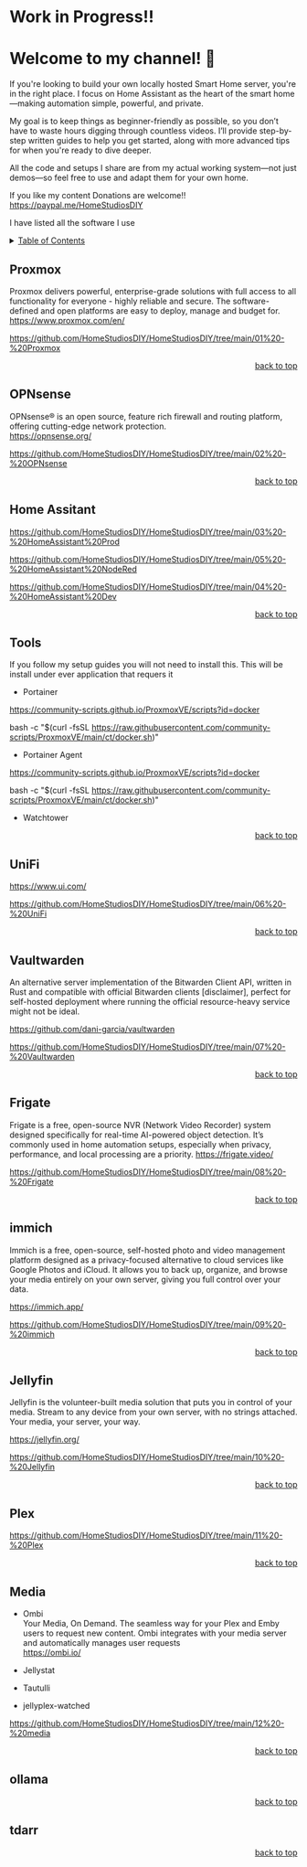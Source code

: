 # Work in Progress!!

<a id="readme_top"></a>
# Welcome to my channel! 👋

If you're looking to build your own locally hosted Smart Home server, you're in the right place. I focus on Home Assistant as the heart of the smart home—making automation simple, powerful, and private.

My goal is to keep things as beginner-friendly as possible, so you don’t have to waste hours digging through countless videos. I’ll provide step-by-step written guides to help you get started, along with more advanced tips for when you're ready to dive deeper.

All the code and setups I share are from my actual working system—not just demos—so feel free to use and adapt them for your own home.

If you like my content Donations are welcome!!
https://paypal.me/HomeStudiosDIY


I have listed all the software I use 



<details>
<summary><u>Table of Contents</u></summary>

+ <a href="#Proxmox">Proxmox</a>

+ <a href="#OPNsense">OPNsense</a>

+ <a href="#Home_Assitant">Home Assitant</a>

+ <a href="#Tools">Tools</a>
	+ <a href="#Portainer">Portainer</a>
	+ <a href="#Portainer_Agent">Portainer Agent</a>
	+ <a href="#Watchtower">Watchtower</a>

+ <a href="#Unifi">Unifi</a>
	
+ <a href="#Vaultwarden">Vaultwarden</a>
	
+ <a href="#Frigate">Frigate</a>
	
+ <a href="#immich">immich</a>
		
+ <a href="#Jellyfin">Jellyfin</a>
		
+ <a href="#Plex">Plex</a>
		
+ <a href="#Media">Media</a>
	+ <a href="#Ombi">Ombi</a>
	+ <a href="#Jellystat">Jellystat</a>
	+ <a href="#Tautulli">Tautulli</a>
	+ <a href="#jellyplex_watched">jellyplex-watched</a>
	

	
+ <a href="#ollama">ollama</a>

+ <a href="#tdarr">tdarr</a>

	
</details>  
  
  

<a id="Proxmox"></a>
## Proxmox

Proxmox delivers powerful, enterprise-grade solutions with full access to all functionality for everyone - highly reliable and secure.
The software-defined and open platforms are easy to deploy, manage and budget for.  
https://www.proxmox.com/en/




https://github.com/HomeStudiosDIY/HomeStudiosDIY/tree/main/01%20-%20Proxmox




<p align="right"><a href="#readme_top">back to top</a></p>

<a id="OPNsense"></a>
## OPNsense

OPNsense® is an open source, feature rich firewall and routing platform, offering cutting-edge network protection.  
https://opnsense.org/


https://github.com/HomeStudiosDIY/HomeStudiosDIY/tree/main/02%20-%20OPNsense


<p align="right"><a href="#readme_top">back to top</a></p>


<a id="Home_Assistant"></a>
## Home Assitant






https://github.com/HomeStudiosDIY/HomeStudiosDIY/tree/main/03%20-%20HomeAssistant%20Prod


https://github.com/HomeStudiosDIY/HomeStudiosDIY/tree/main/05%20-%20HomeAssistant%20NodeRed


https://github.com/HomeStudiosDIY/HomeStudiosDIY/tree/main/04%20-%20HomeAssistant%20Dev



<p align="right"><a href="#readme_top">back to top</a></p>

<a id="Tools"></a>
## Tools

If you follow my setup guides you will not need to install this. This will be install under ever application that requers it


<a id="Portainer"></a>
+ Portainer


https://community-scripts.github.io/ProxmoxVE/scripts?id=docker


bash -c "$(curl -fsSL https://raw.githubusercontent.com/community-scripts/ProxmoxVE/main/ct/docker.sh)"


<a id="Portainer_Agent"></a>
+ Portainer Agent

https://community-scripts.github.io/ProxmoxVE/scripts?id=docker


bash -c "$(curl -fsSL https://raw.githubusercontent.com/community-scripts/ProxmoxVE/main/ct/docker.sh)"

<a id="Watchtower"></a>
+ Watchtower


<p align="right"><a href="#readme_top">back to top</a></p>


<a id="UniFi"></a>
## UniFi

https://www.ui.com/





https://github.com/HomeStudiosDIY/HomeStudiosDIY/tree/main/06%20-%20UniFi



<p align="right"><a href="#readme_top">back to top</a></p>

<a id="Vaultwarden"></a>
## Vaultwarden

An alternative server implementation of the Bitwarden Client API, written in Rust and compatible with official Bitwarden clients [disclaimer], perfect for self-hosted deployment where running the official resource-heavy service might not be ideal.

https://github.com/dani-garcia/vaultwarden


https://github.com/HomeStudiosDIY/HomeStudiosDIY/tree/main/07%20-%20Vaultwarden



<p align="right"><a href="#readme_top">back to top</a></p>


<a id="Frigate"></a>
## Frigate

Frigate is a free, open-source NVR (Network Video Recorder) system designed specifically for real-time AI-powered object detection. It’s commonly used in home automation setups, especially when privacy, performance, and local processing are a priority.
https://frigate.video/


https://github.com/HomeStudiosDIY/HomeStudiosDIY/tree/main/08%20-%20Frigate


<p align="right"><a href="#readme_top">back to top</a></p>

<a id="immich"></a>
## immich

Immich is a free, open-source, self-hosted photo and video management platform designed as a privacy-focused alternative to cloud services like Google Photos and iCloud. It allows you to back up, organize, and browse your media entirely on your own server, giving you full control over your data.



https://immich.app/




https://github.com/HomeStudiosDIY/HomeStudiosDIY/tree/main/09%20-%20immich



<p align="right"><a href="#readme_top">back to top</a></p>

<a id="Jellyfin"></a>
## Jellyfin

Jellyfin is the volunteer-built media solution that puts you in control of your media. Stream to any device from your own server, with no strings attached. Your media, your server, your way.

https://jellyfin.org/



https://github.com/HomeStudiosDIY/HomeStudiosDIY/tree/main/10%20-%20Jellyfin

<p align="right"><a href="#readme_top">back to top</a></p>

## Plex




https://github.com/HomeStudiosDIY/HomeStudiosDIY/tree/main/11%20-%20Plex


<p align="right"><a href="#readme_top">back to top</a></p>

<a id="Media"></a>
## Media


+ Ombi  
Your Media, On Demand.
The seamless way for your Plex and Emby users to request new content. Ombi integrates with your media server and automatically manages user requests  
https://ombi.io/

+ Jellystat

+ Tautulli


+ jellyplex-watched








https://github.com/HomeStudiosDIY/HomeStudiosDIY/tree/main/12%20-%20media


<p align="right"><a href="#readme_top">back to top</a></p>




<a id="ollama"></a>
## ollama






<p align="right"><a href="#readme_top">back to top</a></p>


<a id="tdarr"></a>
## tdarr


<p align="right"><a href="#readme_top">back to top</a></p>









<!--
**HomeStudiosDIY/HomeStudiosDIY** is a ✨ _special_ ✨ repository because its `README.md` (this file) appears on your GitHub profile.

Here are some ideas to get you started:

- 🔭 I’m currently working on ...
- 🌱 I’m currently learning ...
- 👯 I’m looking to collaborate on ...
- 🤔 I’m looking for help with ...
- 💬 Ask me about ...
- 📫 How to reach me: ...
- 😄 Pronouns: ...
- ⚡ Fun fact: ...
-->

